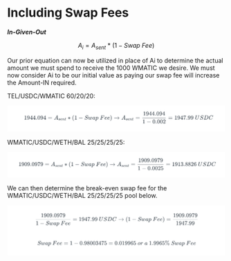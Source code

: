 # Including Swap Fees

_**In-Given-Out**_

$$
A_{i} = A_{sent} \ * \ (1- Swap \ Fee)
$$

Our prior equation can now be utilized in place of Ai to determine the actual amount we must spend to receive the 1000 WMATIC we desire. We must now consider Ai to be our initial value as paying our swap fee will increase the Amount-IN required.

TEL/USDC/WMATIC 60/20/20:

![](<../../../../.gitbook/assets/Screen Shot 2022-04-01 at 7.58.37 PM.png>)

WMATIC/USDC/WETH/BAL 25/25/25/25:

![](<../../../../.gitbook/assets/Screen Shot 2022-04-01 at 7.58.59 PM.png>)

We can then determine the break-even swap fee for the WMATIC/USDC/WETH/BAL 25/25/25/25 pool below.

![](<../../../../.gitbook/assets/Screen Shot 2022-04-01 at 7.59.24 PM.png>)
